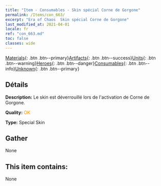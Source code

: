 ```yaml
---
title: "Item - Consumables - Skin spécial Corne de Gorgone"
permalink: /Items/con_663/
excerpt: "Era of Chaos  Skin spécial Corne de Gorgone"
last_modified_at: 2021-04-01
locale: fr
ref: "con_663.md"
toc: false
classes: wide
---
```

 [Materials](/fr/Items/){: .btn .btn--primary}[Artifacts](/fr/Items/Artifacts/){: .btn .btn--success}[Units](/fr/Items/Units/){: .btn .btn--warning}[Heroes](/fr/Items/Heroes/){: .btn .btn--danger}[Consumables](/fr/Items/Consumables/){: .btn .btn--info}[Unknown](/fr/Items/Unknown/){: .btn .btn--primary}

## Détails
 **Description:** Le skin est déverrouillé lors de l'activation de Corne de Gorgone.

 **Quality:** <span style="color: #FF8C00">OK</span>

 **Type:** Special Skin

## Gather

  None

## This item contains:

  None

